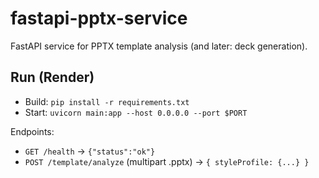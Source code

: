# fastapi-pptx-service

FastAPI service for PPTX template analysis (and later: deck generation).

## Run (Render)
- Build: `pip install -r requirements.txt`
- Start: `uvicorn main:app --host 0.0.0.0 --port $PORT`

Endpoints:
- `GET /health` → `{"status":"ok"}`
- `POST /template/analyze` (multipart .pptx) → `{ styleProfile: {...} }`
